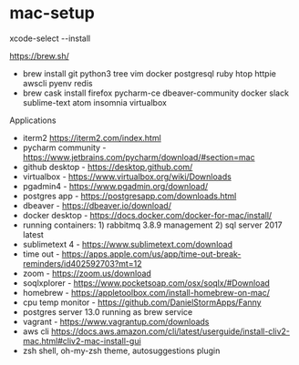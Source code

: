 # mac-setup

xcode-select --install

https://brew.sh/
- brew install git python3 tree vim docker postgresql ruby htop httpie awscli pyenv redis
- brew cask install firefox pycharm-ce dbeaver-community docker slack sublime-text atom insomnia virtualbox

Applications
- iterm2 https://iterm2.com/index.html
- pycharm community - https://www.jetbrains.com/pycharm/download/#section=mac
- github desktop - https://desktop.github.com/
- virtualbox - https://www.virtualbox.org/wiki/Downloads
- pgadmin4 - https://www.pgadmin.org/download/
- postgres app - https://postgresapp.com/downloads.html
- dbeaver - https://dbeaver.io/download/
- docker desktop - https://docs.docker.com/docker-for-mac/install/
- running containers: 1) rabbitmq 3.8.9 management 2) sql server 2017 latest   
- sublimetext 4 - https://www.sublimetext.com/download
- time out - https://apps.apple.com/us/app/time-out-break-reminders/id402592703?mt=12
- zoom - https://zoom.us/download
- soqlxplorer - https://www.pocketsoap.com/osx/soqlx/#Download
- homebrew - https://appletoolbox.com/install-homebrew-on-mac/
- cpu temp monitor - https://github.com/DanielStormApps/Fanny
- postgres server 13.0 running as brew service
- vagrant - https://www.vagrantup.com/downloads
- aws cli https://docs.aws.amazon.com/cli/latest/userguide/install-cliv2-mac.html#cliv2-mac-install-gui
- zsh shell, oh-my-zsh theme, autosuggestions plugin
